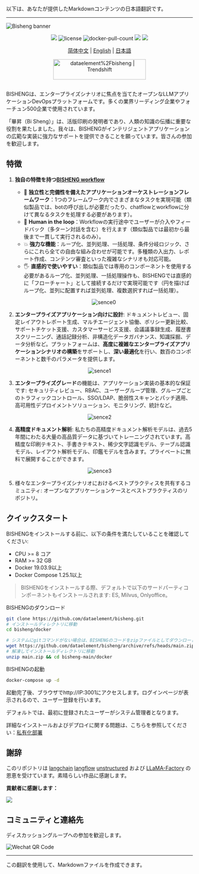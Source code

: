 以下は、あなたが提供したMarkdownコンテンツの日本語翻訳です。

---

<img src="https://dataelem.com/bs/face.png" alt="Bisheng banner">

<p align="center">
    <a href="https://dataelem.feishu.cn/wiki/ZxW6wZyAJicX4WkG0NqcWsbynde"><img src="https://img.shields.io/badge/docs-Wiki-brightgreen"></a>
    <img src="https://img.shields.io/github/license/dataelement/bisheng" alt="license"/>
    <img src="https://img.shields.io/docker/pulls/dataelement/bisheng-frontend" alt="docker-pull-count" />
    <a href=""><img src="https://img.shields.io/github/last-commit/dataelement/bisheng"></a>
    <a href="https://star-history.com/#dataelement/bisheng&Timeline"><img src="https://img.shields.io/github/stars/dataelement/bisheng?color=yellow"></a> 
</p>
<p align="center">
  <a href="./README_CN.md">简体中文</a> |
  <a href="./README.md">English</a> |
  <a href="./README_JPN.md">日本語</a>
</p>

<p align="center">
  <a href="https://trendshift.io/repositories/717" target="_blank"><img src="https://trendshift.io/api/badge/repositories/717" alt="dataelement%2Fbisheng | Trendshift" style="width: 250px; height: 55px;" width="250" height="55"/></a>
</p>
<div class="column" align="middle">
  <!-- <a href="https://bisheng.slack.com/join/shared_invite/"> -->
    <!-- <img src="https://img.shields.io/badge/Join-Slack-orange" alt="join-slack"/> -->
  </a>
  <!-- <img src="https://img.shields.io/github/license/bisheng-io/bisheng" alt="license"/> -->
  <!-- <img src="https://img.shields.io/docker/pulls/bisheng-io/bisheng" alt="docker-pull-count" /> -->
</div>

BISHENGは、エンタープライズシナリオに焦点を当てたオープンなLLMアプリケーションDevOpsプラットフォームです。多くの業界リーディング企業やフォーチュン500企業で使用されています。

「畢昇（Bi Sheng）」は、活版印刷の発明者であり、人類の知識の伝播に重要な役割を果たしました。我々は、BISHENGがインテリジェントアプリケーションの広範な実装に強力なサポートを提供できることを願っています。皆さんの参加を歓迎します。

## 特徴
1. **独自の特徴を持つ[BISHENG workflow](https://dataelem.feishu.cn/wiki/R7HZwH5ZGiJUDrkHZXicA9pInif)**
   
   - 🧩 **独立性と完備性を備えたアプリケーションオーケストレーションフレームワーク**：1つのフレームワーク内でさまざまなタスクを実現可能（類似製品では、botの呼び出しが必要だったり、chatflowとworkflowに分けて異なるタスクを処理する必要があります）。
   - 🔄 **Human in the loop**：Workflowの実行途中でユーザーが介入やフィードバック（多ターン対話を含む）を行えます（類似製品では最初から最後まで一貫して実行されるのみ）。
   - 💥 **強力な機能**：ループ化、並列処理、一括処理、条件分岐ロジック、さらにこれら全ての自由な組み合わせが可能です。多種類の入出力、レポート作成、コンテンツ審査といった複雑なシナリオも対応可能。
   - 🖐️ **直感的で使いやすい**：類似製品では専用のコンポーネントを使用する必要があるループ化、並列処理、一括処理操作も、BISHENGでは直感的に「フローチャート」として接続するだけで実現可能です（円を描けばループ化、並列に配置すれば並列処理、複数選択すれば一括処理）。

   <p align="center"><img src="https://dataelem.com/bs/bisheng_workflow.png" alt="sence0"></p>
   
2. **エンタープライズアプリケーション向けに設計**: ドキュメントレビュー、固定レイアウトレポート生成、マルチエージェント協働、ポリシー更新比較、サポートチケット支援、カスタマーサービス支援、会議議事録生成、履歴書スクリーニング、通話記録分析、非構造化データガバナンス、知識採掘、データ分析など。プラットフォームは、**高度に複雑なエンタープライズアプリケーションシナリオの構築**をサポートし、**深い最適化**を行い、数百のコンポーネントと数千のパラメータを提供します。
<p align="center"><img src="https://dataelem.com/bs/chat.png" alt="sence1"></p>

3. **エンタープライズグレード**の機能は、アプリケーション実装の基本的な保証です: セキュリティレビュー、RBAC、ユーザーグループ管理、グループごとのトラフィックコントロール、SSO/LDAP、脆弱性スキャンとパッチ適用、高可用性デプロイメントソリューション、モニタリング、統計など。
<p align="center"><img src="https://dataelem.com/bs/pro.png" alt="sence2"></p>

4. **高精度ドキュメント解析**: 私たちの高精度ドキュメント解析モデルは、過去5年間にわたる大量の高品質データに基づいてトレーニングされています。高精度な印刷テキスト、手書きテキスト、稀少文字認識モデル、テーブル認識モデル、レイアウト解析モデル、印鑑モデルを含みます。プライベートに無料で展開することができます。
<p align="center"><img src="https://dataelem.com/bs/ocr.png" alt="sence3"></p>

5. 様々なエンタープライズシナリオにおけるベストプラクティスを共有するコミュニティ: オープンなアプリケーションケースとベストプラクティスのリポジトリ。


## クイックスタート

BISHENGをインストールする前に、以下の条件を満たしていることを確認してください:
- CPU >= 8 コア
- RAM >= 32 GB
- Docker 19.03.9以上
- Docker Compose 1.25.1以上

> BISHENGをインストールする際、デフォルトで以下のサードパーティコンポーネントもインストールされます: ES, Milvus, Onlyoffice。

BISHENGのダウンロード
```bash
git clone https://github.com/dataelement/bisheng.git
# インストールディレクトリに移動
cd bisheng/docker

# システムにgitコマンドがない場合は、BISHENGのコードをzipファイルとしてダウンロードできます。
wget https://github.com/dataelement/bisheng/archive/refs/heads/main.zip
# 解凍してインストールディレクトリに移動
unzip main.zip && cd bisheng-main/docker
```

BISHENGの起動
```bash
docker-compose up -d
```

起動完了後、ブラウザでhttp://IP:3001にアクセスします。ログインページが表示されるので、ユーザー登録を行います。

デフォルトでは、最初に登録されたユーザーがシステム管理者となります。

詳細なインストールおよびデプロイに関する問題は、こちらを参照してください：[私有化部署](https://dataelem.feishu.cn/wiki/BSCcwKd4Yiot3IkOEC8cxGW7nPc)

## 謝辞
このリポジトリは [langchain](https://github.com/langchain-ai/langchain) [langflow](https://github.com/logspace-ai/langflow) [unstructured](https://github.com/Unstructured-IO/unstructured) および [LLaMA-Factory](https://github.com/hiyouga/LLaMA-Factory) の恩恵を受けています。素晴らしい作品に感謝します。

**貢献者に感謝します：**

<a href="https://github.com/dataelement/bisheng/graphs/contributors">
  <img src="https://contrib.rocks/image?repo=dataelement/bisheng" />
</a>

## コミュニティと連絡先
ディスカッショングループへの参加を歓迎します。

<img src="https://www.dataelem.com/nstatic/qrcode.png" alt="Wechat QR Code">

---

この翻訳を使用して、Markdownファイルを作成できます。
